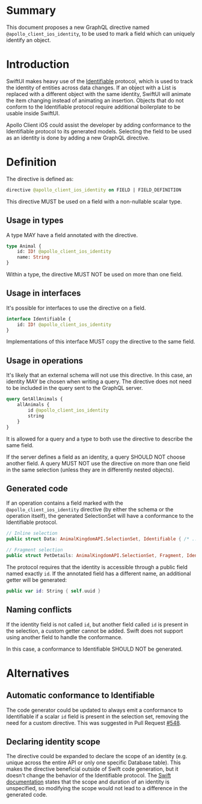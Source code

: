 # Summary

This document proposes a new GraphQL directive named `@apollo_client_ios_identity`, to be used to mark a field which can uniquely identify an object.

# Introduction

SwiftUI makes heavy use of the [Identifiable](https://developer.apple.com/documentation/swift/identifiable) protocol, which is used to track the identity of entities across data changes. If an object with a List is replaced with a different object with the same identity, SwiftUI will animate the item changing instead of animating an insertion. Objects that do not conform to the Identifiable protocol require additional boilerplate to be usable inside SwiftUI.

Apollo Client iOS could assist the developer by adding conformance to the Identifiable protocol to its generated models. Selecting the field to be used as an identity is done by adding a new GraphQL directive.

# Definition

The directive is defined as:
```graphql
directive @apollo_client_ios_identity on FIELD | FIELD_DEFINITION
```

This directive MUST be used on a field with a non-nullable scalar type. 

## Usage in types

A type MAY have a field annotated with the directive.

```graphql
type Animal {
	id: ID! @apollo_client_ios_identity
	name: String
}
```

Within a type, the directive MUST NOT be used on more than one field.

## Usage in interfaces

It's possible for interfaces to use the directive on a field.

```graphql
interface Identifiable {
	id: ID! @apollo_client_ios_identity
}
```

Implementations of this interface MUST copy the directive to the same field.

## Usage in operations

It's likely that an external schema will not use this directive. In this case, an identity MAY be chosen when writing a query. The directive does not need to be included in the query sent to the GraphQL server.

```graphql
query GetAllAnimals {
	allAnimals {
		id @apollo_client_ios_identity
		string
	}
}
```

It is allowed for a query and a type to both use the directive to describe the same field.

If the server defines a field as an identity, a query SHOULD NOT choose another field. A query MUST NOT use the directive on more than one field in the same selection (unless they are in differently nested objects).

## Generated code

If an operation contains a field marked with the `@apollo_client_ios_identity` directive (by either the schema or the operation itself), the generated SelectionSet will have a conformance to the Identifiable protocol.

```swift
// Inline selection
public struct Data: AnimalKingdomAPI.SelectionSet, Identifiable { /* ... */ }

// Fragment selection
public struct PetDetails: AnimalKingdomAPI.SelectionSet, Fragment, Identifiable { /* ... */ }
```

The protocol requires that the identity is accessible through a public field named exactly `id`. If the annotated field has a different name, an additional getter will be generated:

```swift
public var id: String { self.uuid }
```

## Naming conflicts

If the identity field is not called `id`, but another field called `id` is present in the selection, a custom getter cannot be added. Swift does not support using another field to handle the conformance.

In this case, a conformance to Identifiable SHOULD NOT be generated.

# Alternatives

## Automatic conformance to Identifiable

The code generator could be updated to always emit a conformance to Identifiable if a scalar `id` field is present in the selection set, removing the need for a custom directive. This was suggested in Pull Request [#548](https://github.com/apollographql/apollo-ios-dev/pull/548).

## Declaring identity scope

The directive could be expanded to declare the scope of an identity (e.g. unique across the entire API or only one specific Database table). This makes the directive beneficial outside of Swift code generation, but it doesn't change the behavior of the Identifiable protocol. The [Swift documentation](https://developer.apple.com/documentation/swift/identifiable) states that the scope and duration of an identity is unspecified, so modifying the scope would not lead to a difference in the generated code.

